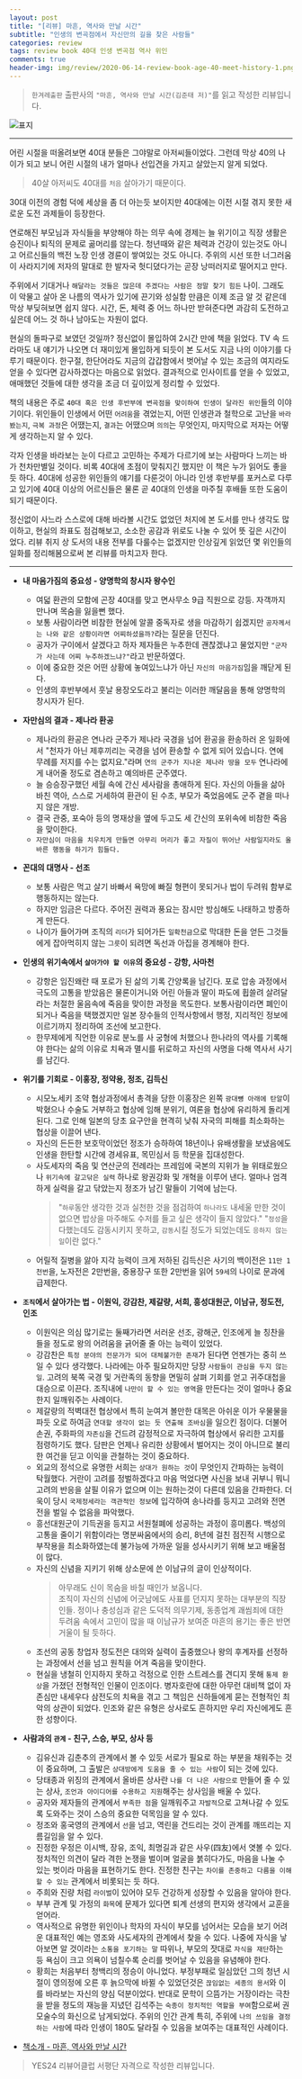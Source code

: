 ```yaml
---  
layout: post  
title: "[리뷰] 마흔, 역사와 만날 시간"  
subtitle: "인생의 변곡점에서 자신만의 길을 찾은 사람들"  
categories: review  
tags: review book 40대 인생 변곡점 역사 위인
comments: true  
header-img: img/review/2020-06-14-review-book-age-40-meet-history-1.png
---  
```

  
> `한겨레출판` 출판사의 `"마흔, 역사와 만날 시간(김준태 저)"`를 읽고 작성한 리뷰입니다.  

![표지](https://theorydb.github.io/assets/img/review/2020-06-14-review-book-age-40-meet-history-1.png)  

---
어린 시절을 떠올려보면 40대 분들은 그야말로 아저씨들이었다. 그런데 막상 40의 나이가 되고 보니 어린 시절의 내가 얼마나 선입견을 가지고 살았는지 알게 되었다. 

> 40살 아저씨도 40대를 `처음` 살아가기 때문이다. 

30대 이전의 경험 덕에 세상을 좀 더 아는듯 보이지만 40대에는 이전 시절 겪지 못한 새로운 도전 과제들이 등장한다. 

연로해진 부모님과 자식들을 부양해야 하는 의무 속에 경제는 늘 위기이고 직장 생활은 승진이나 퇴직의 문제로 곪머리를 않는다. 청년때와 같은 체력과 건강이 있는것도 아니고 어르신들의 백전 노장 인생 경륜이 쌓여있는 것도 아니다. 주위의 시선 또한 너그러움이 사라지기에 저자의 말대로 한 발자국 헛디뎠다가는 곧장 낭떠러지로 떨어지고 만다.

주위에서 기대거나 `해달라는 것들은 많은데 주겠다는 사람은 정말 찾기 힘든` 나이. 그래도 이 악물고 살아 온 나름의 역사가 있기에 끈기와 성실함 만큼은 이제 조금 알 것 같은데 막상 부딪혀보면 쉽지 않다. 시간, 돈, 체력 중 어느 하나만 받혀준다면 과감히 도전하고 싶은데 어느 것 하나 남아도는 자원이 없다.

현실의 돌파구로 보였던 것일까? 정신없이 몰입하여 2시간 만에 책을 읽었다. TV 속 드라마도 내 얘기가 나오면 더 재미있게 몰입하게 되듯이 본 도서도 지금 나의 이야기를 다루기 때문이다. 한구절, 한단어라도 지금의 갑갑함에서 벗어날 수 있는 조금의 여지라도 얻을 수 있다면 감사하겠다는 마음으로 읽었다. 결과적으로 인사이트를 얻을 수 있었고, 애매했던 것들에 대한 생각을 조금 더 깊이있게 정리할 수 있었다.

책의 내용은 주로 `40대 혹은 인생 후반부에 변곡점을 맞이하여 인생이 달라진 위인`들의 이야기이다. 위인들이 인생에서 어떤 `어려움`을 겪었는지, 어떤 인생관과 철학으로 고난을 `바라봤는지`, `극복 과정`은 어땠는지, `결과`는 어땠으며 `의의`는 무엇인지, 마지막으로 저자는 어떻게 생각하는지 알 수 있다.

각자 인생을 바라보는 눈이 다르고 고민하는 주제가 다르기에 보는 사람마다 느끼는 바가 천차만별일 것이다. 비록 40대에 초점이 맞춰지긴 했지만 이 책은 누가 읽어도 좋을 듯 하다. 40대에 성공한 위인들의 얘기를 다룬것이 아니라 인생 후반부를 포커스로 다루고 있기에 40대 이상의 어르신들은 물론 곧 40대의 인생을 마주칠 후배들 또한 도움이 되기 때문이다.

정신없이 사느라 스스로에 대해 바라볼 시간도 없었던 처지에 본 도서를 만나 생각도 많이하고, 현실의 좌표도 점검해보고, 소소한 공감과 위로도 나눌 수 있어 뜻 깊은 시간이었다. 리뷰 취지 상 도서의 내용 전부를 다룰수는 없겠지만 인상깊게 읽었던 몇 위인들의 일화를 정리해봄으로써 본 리뷰를 마치고자 한다.

---

* __내 마음가짐의 중요성 - 양명학의 창시자 왕수인__   
  - 여덟 환관의 모함에 곤장 40대를 맞고 면사무소 9급 직원으로 강등. 자객까지 만나며 목숨을 잃을뻔 했다.
  - 보통 사람이라면 비참한 현실에 알콜 중독자로 생을 마감하기 쉽겠지만 `공자께서는 나와 같은 상황이라면 어찌하셨을까?`라는 질문을 던진다.
  - 공자가 구이에서 살겠다고 하자 제자들은 누추한데 괜찮겠냐고 물었지만 `"군자가 사는데 어찌 누추하겠느냐?"`라고 반문하였다.
  - 이에 중요한 것은 어떤 상황에 놓여있느냐가 아닌 `자신의 마음가짐`임을 깨닫게 된다. 
  - 인생의 후반부에서 훗날 용장오도라고 불리는 이러한 깨달음을 통해 양명학의 창시자가 된다.

* __자만심의 결과 - 제나라 환공__  
  - 제나라의 환공은 연나라 군주가 제나라 국경을 넘어 환공을 환송하러 온 일화에서 "천자가 아닌 제후끼리는 국경을 넘어 환송할 수 없게 되어 있습니다. 연에 무례를 저지를 수는 없지요."라며 `연의 군주가 지나온 제나라 땅을 모두` 연나라에게 내어줄 정도로 겸손하고 예의바른 군주였다.
  - 늘 승승장구했던 세월 속에 간신 세사람을 총애하게 된다. 자신의 아들을 삶아 바친 역아, 스스로 거세하여 환관이 된 수초, 부모가 죽었음에도 군주 곁을 떠나지 않은 개방.
  - 결국 관중, 포숙아 등의 명재상을 옆에 두고도 세 간신의 포위속에 비참한 죽음을 맞이한다.
  - `자만심이 마음을 치우치게 만들면 아무리 머리가 좋고 자질이 뛰어난 사람일지라도 올바른 행동을 하기가 힘들다.`

* __꼰대의 대명사 - 선조__  
  - 보통 사람은 먹고 살기 바빠서 욕망에 빠질 형편이 못되거나 법이 두려워 함부로 행동하지는 않는다.
  - 하지만 임금은 다르다. 주어진 권력과 풍요는 잠시만 방심해도 나태하고 방종하게 만든다. 
  - 나이가 들어가며 조직의 `리더`가 되어가든 `일확천금`으로 막대한 돈을 얻든 그것들에게 잡아먹히지 않는 `그릇`이 되려면 독선과 아집을 경계해야 한다.

* __인생의 위기속에서 `살아가야 할 이유`의 중요성 - 강항, 사마천__  
  - 강항은 임진왜란 때 포로가 된 삶의 기록 간양록을 남긴다. 포로 압송 과정에서 극도의 고통을 받았음은 물론이거니와 어린 아들과 딸이 파도에 휩쓸려 살려달라는 처절한 울음속에 죽음을 맞이한 과정을 목도한다. 보통사람이라면 폐인이 되거나 죽음을 택했겠지만 일본 장수들의 인적사항에서 행정, 지리적인 정보에 이르기까지 정리하여 조선에 보고한다.
  - 한무제에게 직언한 이유로 분노를 사 궁형에 처했으나 한나라의 역사를 기록해야 한다는 삶의 이유로 치욕과 멸시를 뒤로하고 자신의 사명을 다해 역사서 사기를 남긴다.

* __위기를 기회로 - 이홍장, 정약용, 정조, 김득신__  
  - 시모노세키 조약 협상과정에서 총격을 당한 이홍장은 왼쪽 `광대뼝 아래에 탄알`이 박혔으나 수술도 거부하고 협상에 임해 분위기, 여론을 협상에 유리하게 돌리게 된다. 그로 인해 일본의 당초 요구안을 현격히 낮춰 자국의 피해를 최소화하는 협상을 이끌어 낸다.
  - 자신의 든든한 보호막이었던 정조가 승하하여 18년이나 유배생활을 보냈음에도 인생을 한탄할 시간에 경세유표, 목민심서 등 학문을 집대성한다.
  - 사도세자의 죽음 및 연산군의 전례라는 프레임에 국본의 지위가 늘 위태로웠으나 `위기속에 갈고닦은 실력` 하나로 왕권강화 및 개혁을 이루어 낸다. 얼마나 엄격하게 실력을 갈고 닦았는지 정조가 남긴 말들이 기억에 남는다.
    > "`하루`동안 생각한 것과 실천한 것을 점검하여 `하나라도` 내세울 만한 것이 없으면 밥상을 마주해도 수저를 들고 싶은 생각이 들지 않았다."
    > "`정성`을 다했는데도 감동시키지 못하고, `감동`시킬 정도가 되었는데도 `응하지 않는 일`이란 없다."
  - 어릴적 질병을 앓아 지각 능력이 크게 저하된 김득신은 사기의 백이전은 `11만 1천번`을, 노자전은 2만번을, 중용장구 또한 2만번을 읽어 `59세`의 나이로 문과에 급제한다.

* __`조직`에서 살아가는 법 - 이원익, 강감찬, 제갈량, 서희, 흥성대원군, 이남규, 정도전, 인조__  
  - 이원익은 의심 많기로는 둘째가라면 서러운 선조, 광해군, 인조에게 늘 칭찬을 들을 정도로 왕의 어려움을 긁어줄 줄 아는 능력이 있었다.
  - 강감찬은 `특정 분야의 전문가가 되어 대체불가한 존재`가 된다면 언젠가는 중히 쓰일 수 있다 생각했다. 나라에는 아주 필요하지만 당장 `사람들이 관심을 두지 않는 일`. 고려의 북쪽 국경 및 거란족의 동향을 면밀히 살펴 기회를 얻고 귀주대첩을 대승으로 이끈다. 조직내에 `나만이 할 수 있는 영역`을 만든다는 것이 얼마나 중요한지 일깨워주는 사례이다.
  - 제갈량의 적벽대전 협상에서 특히 눈여겨 볼만한 대목은 아쉬운 이가 우물물을 파듯 오로 하여금 `연대할 생각이 없는 듯 연출해 조바심`을 일으킨 점이다. 더불어 손권, 주화파의 `자존심`을 건드려 감정적으로 자극하여 협상에서 유리한 고지를 점령하기도 했다. 담판은 언제나 유리한 상황에서 벌어지는 것이 아니므로 불리한 여건을 딛고 이익을 관철하는 것이 중요하다. 
  - 외교의 정석으로 유명한 서희는 `상대가 원하는 것`이 무엇인지 간파하는 능력이 탁월했다. 거란이 고려를 정벌하겠다고 마음 먹었다면 사신을 보내 귀부니 뭐니 고려의 반응을 살필 이유가 없으며 이는 원하는것이 다른데 있음을 간파한다. 더욱이 당시 `국제정세라는 객관적인 정보`에 입각하여 송나라를 등지고 고려와 전면전을 벌일 수 없음을 파악했다. 
  - 흥선대원군이 기득권을 등지고 서원철폐에 성공하는 과정이 흥미롭다. 백성의 고통을 줄이기 위함이라는 명분싸움에서의 승리, 8년에 걸친 점진적 시행으로 부작용을 최소화하였는데 불가능에 가까운 일을 성사시키기 위해 보고 배울점이 많다.
  - 자신의 신념을 지키기 위해 상소문에 쓴 이남규의 글이 인상적이다. 
    > 아무래도 신이 목숨을 바칠 때인가 보옵니다.  
    조직이 자신의 신념에 어긋남에도 사표를 던지지 못하는 대부분의 직장인들. 정이나 충성심과 같은 도덕적 의무기제, 동종업계 괘씸죄에 대한 두려움 속에서 고민이 많을 때 이남규가 보여준 마흔의 용기는 좋은 반면 거울이 될 듯하다.
  - 조선의 공동 창업자 정도전은 대의와 실력이 출중했으나 왕의 후계자를 선정하는 과정에서 선을 넘고 원칙을 어겨 죽음을 맞이한다. 
  - 현실을 냉철히 인지하지 못하고 걱정으로 인한 스트레스를 견디지 못해 `통제 환상`을 가졌던 전형적인 인물이 인조이다. 병자호란에 대한 아무런 대비책 없이 자존심만 내세우다 삼전도의 치욕을 겪고 그 책임은 신하들에게 묻는 전형적인 최악의 상관이 되었다. 인조와 같은 유형은 상사로도 흔하지만 우리 자신에게도 흔한 성향이다.

* __사람과의 `관계` - 친구, 스승, 부모, 상사 등__  
  - 김유신과 김춘추의 관계에서 볼 수 있듯 서로가 필요로 하는 부분을 채워주는 것이 중요하며, 그 출발은 `상대방에게 도움을 줄 수 있는 사람`이 되는 것에 있다.
  - 당태종과 위징의 관계에서 올바른 상사란 `나를 더 나은 사람으로` 만들어 줄 수 있는 상사, `조언과 아이디어를 수용하고 지원`해주는 상사임을 배울 수 있다.
  - 공자와 제자들의 관계에서 `부족한 점`을 일깨워주고 `자발적`으로 고쳐나갈 수 있도록 도와주는 것이 스승의 중요한 덕목임을 알 수 있다.
  - 정조와 홍국영의 관계에서 `선`을 넘고, 역린을 건드리는 것이 관계를 깨뜨리는 지름길임을 알 수 있다.
  - 진정한 우정은 이시백, 장유, 조익, 최명길과 같은 사우(四友)에서 엿볼 수 있다. 정치적인 의견이 달라 격한 논쟁을 벌이며 얼굴을 붉히다가도, 마음을 나눌 수 있는 벗이라 마음을 표현하기도 한다. 진정한 친구는 `차이를 존중하고 다름을 이해할 수 있는` 관계에서 비롯되는 듯 하다.
  - 주희와 진량 처럼 `라이벌`이 있어야 모두 건강하게 성장할 수 있음을 알아야 한다.
  - 부부 관계 및 가정의 `화목`에 문제가 있다면 퇴계 선생의 편지와 생각에서 교훈을 얻어라.
  - 역사적으로 유명한 위인이나 학자의 자식이 부모를 넘어서는 모습을 보기 어려운 대표적인 예는 영조와 사도세자의 관계에서 찾을 수 있다. 나중에 자식을 낳아보면 알 것이라는 `소통을 포기하는 말` 따위나, 부모의 잣대로 `자식을 재단`하는 등 욕심이 크고 의욕이 넘칠수록 순리를 벗어날 수 있음을 유념해야 한다.
  - 황희는 처음부터 청백리의 정승이 아니었다. 부정부패로 일심았던 그의 청년 시절이 영의정에 오른 후 늙으막에 바뀔 수 있었던것은 `끊임없는 세종의 용서`와 이를 바라보는 자신의 양심 덕분이었다. 반대로 문학이 으뜸가는 거장이라는 극찬을 받을 정도의 재능을 지녔던 김석주는 `숙종이 정치적인 역할을 부여`함으로써 권모술수의 화신으로 남게되었다. 주위의 인간 관계 특히, 주위에 `나의 쓰임을 결정하는 사람`에 따라 인생이 180도 달라질 수 있음을 보여주는 대표적인 사례이다.

* [책소개 - 마흔, 역사와 만날 시간](http://www.yes24.com/Product/goods/90399903)

> YES24 리뷰어클럽 서평단 자격으로 작성한 리뷰입니다.


